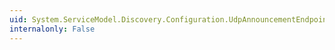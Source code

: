 ```yaml
---
uid: System.ServiceModel.Discovery.Configuration.UdpAnnouncementEndpointElement
internalonly: False
---
```

